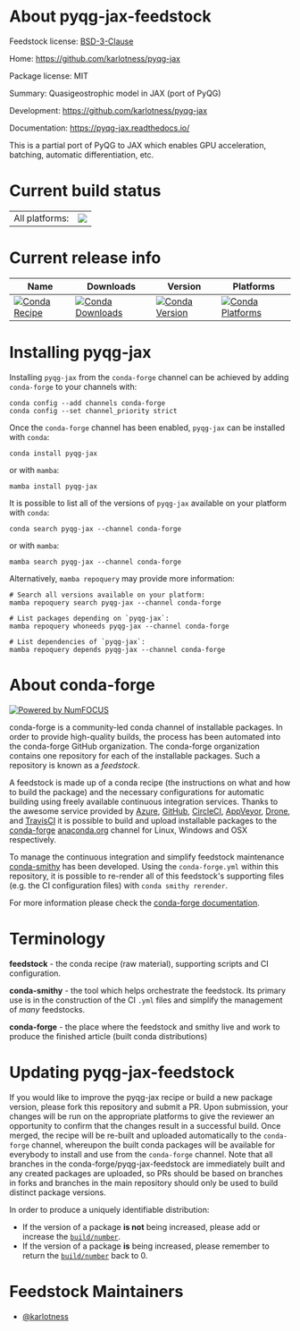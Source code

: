 About pyqg-jax-feedstock
========================

Feedstock license: [BSD-3-Clause](https://github.com/conda-forge/pyqg-jax-feedstock/blob/main/LICENSE.txt)

Home: https://github.com/karlotness/pyqg-jax

Package license: MIT

Summary: Quasigeostrophic model in JAX (port of PyQG)

Development: https://github.com/karlotness/pyqg-jax

Documentation: https://pyqg-jax.readthedocs.io/

This is a partial port of PyQG to JAX which enables GPU
acceleration, batching, automatic differentiation, etc.


Current build status
====================


<table><tr><td>All platforms:</td>
    <td>
      <a href="https://dev.azure.com/conda-forge/feedstock-builds/_build/latest?definitionId=19303&branchName=main">
        <img src="https://dev.azure.com/conda-forge/feedstock-builds/_apis/build/status/pyqg-jax-feedstock?branchName=main">
      </a>
    </td>
  </tr>
</table>

Current release info
====================

| Name | Downloads | Version | Platforms |
| --- | --- | --- | --- |
| [![Conda Recipe](https://img.shields.io/badge/recipe-pyqg--jax-green.svg)](https://anaconda.org/conda-forge/pyqg-jax) | [![Conda Downloads](https://img.shields.io/conda/dn/conda-forge/pyqg-jax.svg)](https://anaconda.org/conda-forge/pyqg-jax) | [![Conda Version](https://img.shields.io/conda/vn/conda-forge/pyqg-jax.svg)](https://anaconda.org/conda-forge/pyqg-jax) | [![Conda Platforms](https://img.shields.io/conda/pn/conda-forge/pyqg-jax.svg)](https://anaconda.org/conda-forge/pyqg-jax) |

Installing pyqg-jax
===================

Installing `pyqg-jax` from the `conda-forge` channel can be achieved by adding `conda-forge` to your channels with:

```
conda config --add channels conda-forge
conda config --set channel_priority strict
```

Once the `conda-forge` channel has been enabled, `pyqg-jax` can be installed with `conda`:

```
conda install pyqg-jax
```

or with `mamba`:

```
mamba install pyqg-jax
```

It is possible to list all of the versions of `pyqg-jax` available on your platform with `conda`:

```
conda search pyqg-jax --channel conda-forge
```

or with `mamba`:

```
mamba search pyqg-jax --channel conda-forge
```

Alternatively, `mamba repoquery` may provide more information:

```
# Search all versions available on your platform:
mamba repoquery search pyqg-jax --channel conda-forge

# List packages depending on `pyqg-jax`:
mamba repoquery whoneeds pyqg-jax --channel conda-forge

# List dependencies of `pyqg-jax`:
mamba repoquery depends pyqg-jax --channel conda-forge
```


About conda-forge
=================

[![Powered by
NumFOCUS](https://img.shields.io/badge/powered%20by-NumFOCUS-orange.svg?style=flat&colorA=E1523D&colorB=007D8A)](https://numfocus.org)

conda-forge is a community-led conda channel of installable packages.
In order to provide high-quality builds, the process has been automated into the
conda-forge GitHub organization. The conda-forge organization contains one repository
for each of the installable packages. Such a repository is known as a *feedstock*.

A feedstock is made up of a conda recipe (the instructions on what and how to build
the package) and the necessary configurations for automatic building using freely
available continuous integration services. Thanks to the awesome service provided by
[Azure](https://azure.microsoft.com/en-us/services/devops/), [GitHub](https://github.com/),
[CircleCI](https://circleci.com/), [AppVeyor](https://www.appveyor.com/),
[Drone](https://cloud.drone.io/welcome), and [TravisCI](https://travis-ci.com/)
it is possible to build and upload installable packages to the
[conda-forge](https://anaconda.org/conda-forge) [anaconda.org](https://anaconda.org/)
channel for Linux, Windows and OSX respectively.

To manage the continuous integration and simplify feedstock maintenance
[conda-smithy](https://github.com/conda-forge/conda-smithy) has been developed.
Using the ``conda-forge.yml`` within this repository, it is possible to re-render all of
this feedstock's supporting files (e.g. the CI configuration files) with ``conda smithy rerender``.

For more information please check the [conda-forge documentation](https://conda-forge.org/docs/).

Terminology
===========

**feedstock** - the conda recipe (raw material), supporting scripts and CI configuration.

**conda-smithy** - the tool which helps orchestrate the feedstock.
                   Its primary use is in the construction of the CI ``.yml`` files
                   and simplify the management of *many* feedstocks.

**conda-forge** - the place where the feedstock and smithy live and work to
                  produce the finished article (built conda distributions)


Updating pyqg-jax-feedstock
===========================

If you would like to improve the pyqg-jax recipe or build a new
package version, please fork this repository and submit a PR. Upon submission,
your changes will be run on the appropriate platforms to give the reviewer an
opportunity to confirm that the changes result in a successful build. Once
merged, the recipe will be re-built and uploaded automatically to the
`conda-forge` channel, whereupon the built conda packages will be available for
everybody to install and use from the `conda-forge` channel.
Note that all branches in the conda-forge/pyqg-jax-feedstock are
immediately built and any created packages are uploaded, so PRs should be based
on branches in forks and branches in the main repository should only be used to
build distinct package versions.

In order to produce a uniquely identifiable distribution:
 * If the version of a package **is not** being increased, please add or increase
   the [``build/number``](https://docs.conda.io/projects/conda-build/en/latest/resources/define-metadata.html#build-number-and-string).
 * If the version of a package **is** being increased, please remember to return
   the [``build/number``](https://docs.conda.io/projects/conda-build/en/latest/resources/define-metadata.html#build-number-and-string)
   back to 0.

Feedstock Maintainers
=====================

* [@karlotness](https://github.com/karlotness/)

